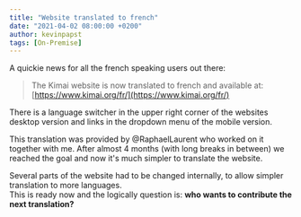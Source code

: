 ```yaml
---
title: "Website translated to french"
date: "2021-04-02 08:00:00 +0200"
author: kevinpapst
tags: [On-Premise]
---
```


A quickie news for all the french speaking users out there:

> The Kimai website is now translated to french and available at: [https://www.kimai.org/fr/](https://www.kimai.org/fr/)

There is a language switcher in the upper right corner of the websites desktop version and links in the dropdown menu of the mobile version.

This translation was provided by @RaphaelLaurent who worked on it together with me.
After almost 4 months (with long breaks in between) we reached the goal and now it's much simpler to translate the website.

Several parts of the website had to be changed internally, to allow simpler translation to more languages.   
This is ready now and the logically question is: **who wants to contribute the next translation?** 
